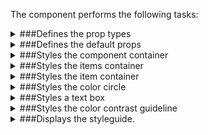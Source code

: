 The component performs the following tasks:

<details>
	<summary>###Defines the prop types

</summary>
* The desired color scheme

</details>

<details>
	<summary>###Defines the default props

</summary>
</details>

<details>
	<summary>###Styles the component container

</summary>
</details>

<details>
	<summary>###Styles the items container

</summary>
</details>

<details>
	<summary>###Styles the item container

</summary>
</details>

<details>
	<summary>###Styles the color circle

</summary>
</details>

<details>
	<summary>###Styles a text box

</summary>
</details>

<details>
	<summary>###Styles the color contrast guideline

</summary>
</details>

<details>
	<summary>###Displays the styleguide.

</summary>
* Displays the icons

* Displays the cursors

* Displays the colors

* Displays the color pairs

* Displays the fonts used

* Displays the typographic scale

* Displays the link styles

* Displays the text styles

* Displays the menu

</details>

